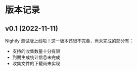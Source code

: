 # 版本记录

## v0.1 (2022-11-11)

Nightly 测试版上线啦！这一版本还很不完善，尚未完成的部分有：

- 支持的收集数量十分有限
- 到期生成统计信息未完成
- 收集文件的下载尚未实现
